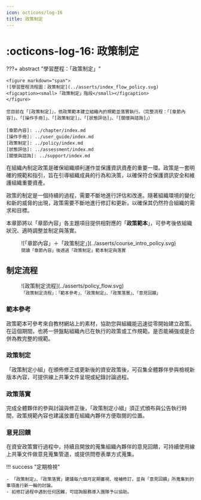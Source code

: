 ```yaml
---
icon: octicons/log-16
title: 政策制定
---
```


# :octicons-log-16: 政策制定

???+ abstract "學習歷程：「政策制定」"

    <figure markdown="span">
    ![學習歷程流程圖：政策制定](../asserts/index_flow_policy.svg)
    <figcaption><small>「政策制定」階段</small></figcaption>
    </figure>

    您目前在「[政策制定]」，依政策範本建立組織內的規範並落實執行。（完整流程：「[章節內容]」、「[操作手冊]」、「[政策制定]」、「[狀態評估]」、「[關懷與諮詢]」）

    [章節內容]: ../chapter/index.md
    [操作手冊]: ../user_guide/index.md
    [政策制定]: ../policy/index.md
    [狀態評估]: ../assessment/index.md
    [關懷與諮詢]: ../support/index.md

在組織內制定政策是確保組織順利運作並保護資訊資產的重要一環。政策是一套明確的規範和指引，旨在引導組織成員的行為和決策，以確保符合保護資訊安全和維護組織重要資產。

政策的制定是一個持續的過程，需要不斷地進行評估和改進。隨著組織環境的變化和新的威脅的出現，政策需要不斷地進行修訂和更新，以確保其仍然符合組織的需求和目標。

本章節將以「章節內容」各主題項目提供相對應的「**政策範本**」，可參考後依組織狀況、適時調整並制定與落實。

<figure markdown="span">
  ![「章節內容」＋「政策制定」](../asserts/course_intro_policy.svg)
  <figcaption><small>閱讀「章節內容」後透過「政策制定」範本制定與落實</small></figcaption>
</figure>

## 制定流程

<figure markdown="span">
  ![政策制定流程](../asserts/policy_flow.svg)
  <figcaption><small>「政策制定流程」：「範本參考」、「政策制定」、「政策落實」、「意見回饋」</small></figcaption>
</figure>

### 範本參考

政策範本可參考來自教材網站上的素材，協助您與組織能迅速從零開始建立政策。在這個期間，也將一併盤點組織內已在執行的政策或工作規範，是否能補強或是合併為教完整的規範。

### 政策制定

「政策制定小組」在頒佈修正或更新後的資安政策後，可召集全體夥伴參與檢視新版本內容，可提供線上共筆文件呈現或紀錄討論過程。

### 政策落實

完成全體夥伴的參與討論與修正後，「政策制定小組」須正式頒布與公告執行時間，政策規範內容也建議放置在組織內夥伴方便取閱的位置。

### 意見回饋

在資安政策實行過程中，持續且開放的蒐集組織內夥伴的意見回饋，可持續使用線上共筆文件做意見蒐集管道，或提供問卷表單方式蒐集。

!!! success "定期檢視"

    - 「政策制定」、「政策落實」建議每六個月定期審視、增補修訂，並與「意見回饋」所蒐集到的事項進行新一輪的討論。
    - 如修訂過程中遇到任何困難，可諮詢服務導入團隊予以協助。
